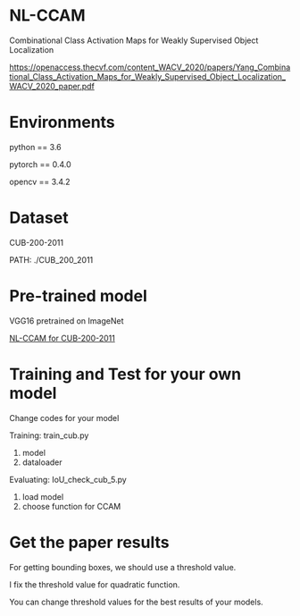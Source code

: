 # NL-CCAM
Combinational Class Activation Maps for Weakly Supervised Object Localization

https://openaccess.thecvf.com/content_WACV_2020/papers/Yang_Combinational_Class_Activation_Maps_for_Weakly_Supervised_Object_Localization_WACV_2020_paper.pdf

# Environments

python == 3.6

pytorch == 0.4.0

opencv == 3.4.2

# Dataset

CUB-200-2011

PATH: ./CUB_200_2011

# Pre-trained model

VGG16 pretrained on ImageNet

[NL-CCAM for CUB-200-2011](https://drive.google.com/file/d/1odChg6B_LKDVfKDiVXH_Z47LRsOxSRJo/view?usp=sharing)

# Training and Test for your own model


Change codes for your model

Training: train_cub.py
1. model
2. dataloader

Evaluating: IoU_check_cub_5.py
1. load model
2. choose function for CCAM

# Get the paper results

For getting bounding boxes, we should use a threshold value.

I fix the threshold value for quadratic function.

You can change threshold values for the best results of your models.
